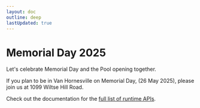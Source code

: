 ```yaml
---
layout: doc
outline: deep
lastUpdated: true
---
```


# Memorial Day 2025

Let's celebrate Memorial Day and the Pool opening together.

If you plan to be in Van Hornesville on Memorial Day, (26 May 2025), please join us at 1099 Wiltse Hill Road.





Check out the documentation for the [full list of runtime APIs](https://vitepress.dev/reference/runtime-api#usedata).
